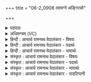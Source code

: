 +++
title = "06-2_0908 त्वामग्ने अङ्गिरसो"

+++
<details><summary>पदपाठः</summary>

त्वाम्। अ꣣ग्ने। अ꣡ङ्गि꣢꣯रसः। गु꣡हा꣢꣯। हि꣣त꣢म्। अ꣡नु꣢꣯। अ꣣विन्दन्। शिश्रियाण꣢म्। व꣡ने꣢꣯वने। व꣡ने꣢꣯। व꣣ने। सः꣢। जा꣣यसे। मध्य꣡मा꣢नः। स꣡हः꣢꣯। म꣣ह꣢त्। त्वाम्। आ꣣हुः। स꣡ह꣢꣯सः। पु꣣त्र꣢म्। पु꣣त्। त्र꣢म्। अ꣢ङ्गिरः। ९०८।
</details>

<details><summary>अधिमन्त्रम् (VC)</summary>

- अग्निः
- सुतंभर आत्रेयः
- जगती
- निषादः
</details>

<details><summary>हिन्दी : आचार्य रामनाथ वेदालंकार - विषयः</summary>

अगले मन्त्र में परमात्मा की प्राप्ति का विषय है।
</details>

<details><summary>हिन्दी : आचार्य रामनाथ वेदालंकार - पदार्थः</summary>

पदार्थान्वयभाषाः -  हे(अग्ने)अग्रनायक परमेश्वर! (गुहा हितम्)गुहा में निहित अर्थात् गुह्य, (वने वने)प्रत्येक किरण में वा प्रत्येक जीव में(शिश्रियाणम्)विद्यमान(त्वाम्)आपको(अङ्गिरसः)तपस्वी प्राणायामाभ्यासी जन(अन्वविन्दन्)प्राप्त कर लेते हैं।(सः)वह आप(मथ्यमानः)ध्यान किये जाते हुए(महत् सहः)उपासक के महान् बल(जायसे)हो जाते हो। हे(अङ्गिरः)प्राणों के समान प्रिय! (त्वाम्)आपको(सहसः)बल का(पुत्रम्)पुतला(आहुः)कहते हैं ॥२॥
</details>

<details><summary>हिन्दी : आचार्य रामनाथ वेदालंकार - भावार्थः</summary>

भावार्थभाषाः -  परमेश्वर प्रत्येक पदार्थ में विद्यमान होता हुआ भी चर्मचक्षु से दिखायी न देने के कारण गुह्य है। तप और ध्यान से ही वह प्राप्त होने योग्य है। ध्यानी लोग उसके महान् बल और तेज का साक्षात्कार करते हैं ॥२॥
</details>

<details><summary>संस्कृत : आचार्य रामनाथ वेदालंकार - विषयः</summary>

अथ परमात्मप्राप्तिविषयमाह।
</details>

<details><summary>संस्कृत : आचार्य रामनाथ वेदालंकार - पदार्थः</summary>

पदार्थान्वयभाषाः -  हे(अग्ने)अग्रणीः परमेश्वर! (गुहा हितम्)गुहायां निहितम्,गुह्यम्, (वने वने)किरणे किरणे।[वनमिति रश्मिनाम। निघं० १।५।]जीवे जीवे वा२(शिश्रियाणम्)श्रयन्तम्।[श्रिञ् सेवायाम्,शानच्।] (त्वाम् अङ्गिरसः)तपस्विनः प्राणायामाभ्यासिनो जनाः(अन्वविन्दन्)प्राप्नुवन्ति।(सः)असौ त्वम्(मथ्यमानः)ध्यायमानः(महत् सहः)उपासकस्य महद् बलम्(जायसे)भवसि। हे(अङ्गिरः)प्राणवत् प्रिय! (त्वाम्)भवन्तम्(सहसः)बलस्य(पुत्रम्)पुत्तलम्(आहुः)कथयन्ति ॥२॥३
</details>

<details><summary>संस्कृत : आचार्य रामनाथ वेदालंकार - भावार्थः</summary>

भावार्थभाषाः -  परमेश्वरः पदार्थे पदार्थे विद्यमानोऽपि चर्मचक्षुषाऽदृश्यत्वाद् गुह्यो वर्तते। तपसा ध्यानेनैव च स लभ्योऽस्ति। ध्यानिनो जनास्तस्य महद् बलं तेजश्च साक्षात्कुर्वन्ति ॥२॥
</details>

<details><summary>संस्कृत : आचार्य रामनाथ वेदालंकार - पादटिप्पनी</summary>

टिप्पणी:   १. ऋ० ५।११।६, य० १५।२८। २. वने वने जङ्गले जङ्गलेऽग्नाविव जीवे जीवे इति ऋ० ५।११।६ भाष्ये द०। ३. दयानन्दर्षिणा मन्त्रोऽयमृग्भाष्ये परमात्मपक्षे यजुर्भाष्ये च बाह्याभ्यन्तराग्निपक्षे व्याख्यातः।
</details>